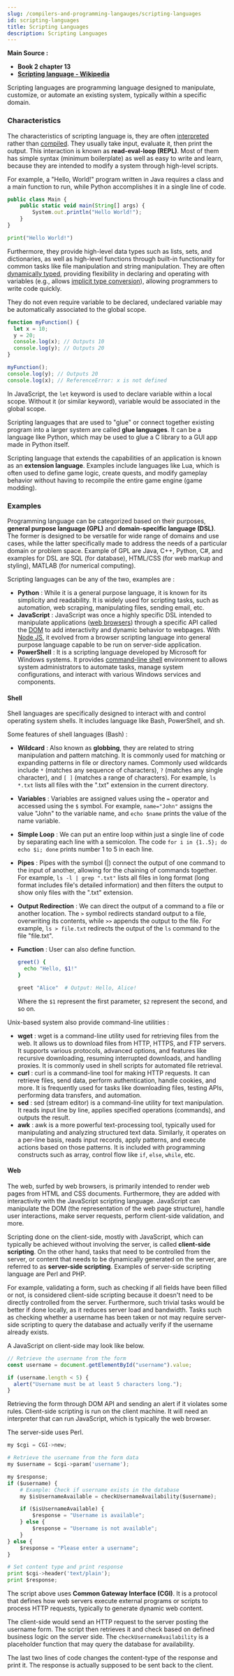 ```yaml
---
slug: /compilers-and-programming-langauges/scripting-languages
id: scripting-languages
title: Scripting Languages
description: Scripting Languages
---
```


**Main Source :**

- **Book 2 chapter 13**
- **[Scripting language - Wikipedia](https://en.wikipedia.org/wiki/Scripting_language)**

Scripting languages are programming language designed to manipulate, customize, or automate an existing system, typically within a specific domain.

### Characteristics

The characteristics of scripting language is, they are often [interpreted](/computer-and-programming-fundamentals/interpreter) rather than [compiled](/computer-and-programming-fundamentals/compilation). They usually take input, evaluate it, then print the output. This interaction is known as **read-eval-loop (REPL)**. Most of them has simple syntax (minimum boilerplate) as well as easy to write and learn, because they are intended to modify a system through high-level scripts.

For example, a "Hello, World!" program written in Java requires a class and a main function to run, while Python accomplishes it in a single line of code.

```javascript
public class Main {
    public static void main(String[] args) {
        System.out.println("Hello World!");
    }
}
```

```python
print("Hello World!")
```

Furthermore, they provide high-level data types such as lists, sets, and dictionaries, as well as high-level functions through built-in functionality for common tasks like file manipulation and string manipulation. They are often [dynamically typed](/compilers-and-programming-languages/data-types#type-systems), providing flexibility in declaring and operating with variables (e.g., allows [implicit type conversion](/compilers-and-programming-languages/data-types#type-conversion)), allowing programmers to write code quickly.

They do not even require variable to be declared, undeclared variable may be automatically associated to the global scope.

```javascript
function myFunction() {
  let x = 10;
  y = 20;
  console.log(x); // Outputs 10
  console.log(y); // Outputs 20
}

myFunction();
console.log(y); // Outputs 20
console.log(x); // ReferenceError: x is not defined
```

In JavaScript, the `let` keyword is used to declare variable within a local scope. Without it (or similar keyword), variable would be associated in the global scope.

Scripting languages that are used to "glue" or connect together existing program into a larger system are called **glue languages**. It can be a language like Python, which may be used to glue a C library to a GUI app made in Python itself.

Scripting language that extends the capabilities of an application is known as an **extension language**. Examples include languages like Lua, which is often used to define game logic, create quests, and modify gameplay behavior without having to recompile the entire game engine (game modding).

### Examples

Programming language can be categorized based on their purposes, **general purpose language (GPL)** and **domain-specific language (DSL)**. The former is designed to be versatile for wide range of domains and use cases, while the latter specifically made to address the needs of a particular domain or problem space. Example of GPL are Java, C++, Python, C#, and examples for DSL are SQL (for database), HTML/CSS (for web markup and styling), MATLAB (for numerical computing).

Scripting languages can be any of the two, examples are :

- **Python** : While it is a general purpose language, it is known for its simplicity and readability. It is widely used for scripting tasks, such as automation, web scraping, manipulating files, sending email, etc.
- **JavaScript** : JavaScript was once a highly specific DSL intended to manipulate applications ([web browsers](/frontend-web-development/web-browser)) through a specific API called the [DOM](/frontend-web-development/html-dom) to add interactivity and dynamic behavior to webpages. With [Node JS](/frontend-web-development/node-js), it evolved from a browser scripting language into general purpose language capable to be run on server-side application.
- **PowerShell** : It is a scripting language developed by Microsoft for Windows systems. It provides [command-line shell](/computer-and-programming-fundamentals/computer-and-programming-terminology#command-line-command-prompt-shell-bash-terminal-console) environment to allows system administrators to automate tasks, manage system configurations, and interact with various Windows services and components.

#### Shell

Shell languages are specifically designed to interact with and control operating system shells. It includes language like Bash, PowerShell, and sh.

Some features of shell languages (Bash) :

- **Wildcard** : Also known as **globbing**, they are related to string manipulation and pattern matching. It is commonly used for matching or expanding patterns in file or directory names. Commonly used wildcards include `*` (matches any sequence of characters), `?` (matches any single character), and `[ ]` (matches a range of characters). For example, `ls *.txt` lists all files with the ".txt" extension in the current directory.
- **Variables** : Variables are assigned values using the `=` operator and accessed using the `$` symbol. For example, `name="John"` assigns the value "John" to the variable name, and `echo $name` prints the value of the name variable.
- **Simple Loop** : We can put an entire loop within just a single line of code by separating each line with a semicolon. The code `for i in {1..5}; do echo $i; done` prints number 1 to 5 in each line.
- **Pipes** : Pipes with the symbol (|) connect the output of one command to the input of another, allowing for the chaining of commands together. For example, `ls -l | grep ".txt"` lists all files in long format (long format includes file's detailed information) and then filters the output to show only files with the ".txt" extension.
- **Output Redirection** : We can direct the output of a command to a file or another location. The `>` symbol redirects standard output to a file, overwriting its contents, while `>>` appends the output to the file. For example, `ls > file.txt` redirects the output of the `ls` command to the file "file.txt".
- **Function** : User can also define function.

  ```bash
  greet() {
    echo "Hello, $1!"
  }

  greet "Alice"  # Output: Hello, Alice!
  ```

  Where the `$1` represent the first parameter, `$2` represent the second, and so on.

Unix-based system also provide command-line utilities :

- **wget** : wget is a command-line utility used for retrieving files from the web. It allows us to download files from HTTP, HTTPS, and FTP servers. It supports various protocols, advanced options, and features like recursive downloading, resuming interrupted downloads, and handling proxies. It is commonly used in shell scripts for automated file retrieval.
- **curl** : curl is a command-line tool for making HTTP requests. It can retrieve files, send data, perform authentication, handle cookies, and more. It is frequently used for tasks like downloading files, testing APIs, performing data transfers, and automation.
- **sed** : sed (stream editor) is a command-line utility for text manipulation. It reads input line by line, applies specified operations (commands), and outputs the result.
- **awk** : awk is a more powerful text-processing tool, typically used for manipulating and analyzing structured text data. Similarly, it operates on a per-line basis, reads input records, apply patterns, and execute actions based on those patterns. It is included with programming constructs such as array, control flow like `if`, `else`, `while`, etc.

#### Web

The web, surfed by web browsers, is primarily intended to render web pages from HTML and CSS documents. Furthermore, they are added with interactivity with the JavaScript scripting language. JavaScript can manipulate the DOM (the representation of the web page structure), handle user interactions, make server requests, perform client-side validation, and more.

Scripting done on the client-side, mostly with JavaScript, which can typically be achieved without involving the server, is called **client-side scripting**. On the other hand, tasks that need to be controlled from the server, or content that needs to be dynamically generated on the server, are referred to as **server-side scripting**. Examples of server-side scripting language are Perl and PHP.

For example, validating a form, such as checking if all fields have been filled or not, is considered client-side scripting because it doesn't need to be directly controlled from the server. Furthermore, such trivial tasks would be better if done locally, as it reduces server load and bandwidth. Tasks such as checking whether a username has been taken or not may require server-side scripting to query the database and actually verify if the username already exists.

A JavaScript on client-side may look like below.

```javascript
// Retrieve the username from the form
const username = document.getElementById("username").value;

if (username.length < 5) {
  alert("Username must be at least 5 characters long.");
}
```

Retrieving the form through DOM API and sending an alert if it violates some rules. Client-side scripting is run on the client machine. It will need an interpreter that can run JavaScript, which is typically the web browser.

The server-side uses Perl.

```python
my $cgi = CGI->new;

# Retrieve the username from the form data
my $username = $cgi->param('username');

my $response;
if ($username) {
    # Example: Check if username exists in the database
    my $isUsernameAvailable = checkUsernameAvailability($username);

    if ($isUsernameAvailable) {
        $response = "Username is available";
    } else {
        $response = "Username is not available";
    }
} else {
    $response = "Please enter a username";
}

# Set content type and print response
print $cgi->header('text/plain');
print $response;
```

The script above uses **Common Gateway Interface (CGI)**. It is a protocol that defines how web servers execute external programs or scripts to process HTTP requests, typically to generate dynamic web content.

The client-side would send an HTTP request to the server posting the username form. The script then retrieves it and check based on defined business logic on the server side. The `checkUsernameAvailability` is a placeholder function that may query the database for availability.

The last two lines of code changes the content-type of the response and print it. The response is actually supposed to be sent back to the client.
